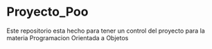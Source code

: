 # Proyecto_Poo
Este repositorio esta hecho para tener un control del proyecto para la materia Programacion Orientada a Objetos
